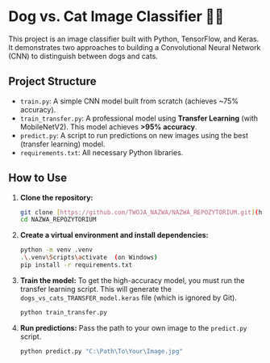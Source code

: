 # Dog vs. Cat Image Classifier 🐶🐱

This project is an image classifier built with Python, TensorFlow, and Keras. It demonstrates two approaches to building a Convolutional Neural Network (CNN) to distinguish between dogs and cats.

## Project Structure

* `train.py`: A simple CNN model built from scratch (achieves ~75% accuracy).
* `train_transfer.py`: A professional model using **Transfer Learning** (with MobileNetV2). This model achieves **>95% accuracy**.
* `predict.py`: A script to run predictions on new images using the best (transfer learning) model.
* `requirements.txt`: All necessary Python libraries.

## How to Use

1.  **Clone the repository:**
    ```bash
    git clone [https://github.com/TWOJA_NAZWA/NAZWA_REPOZYTORIUM.git](https://github.com/TWOJA_NAZWA/NAZWA_REPOZYTORIUM.git)
    cd NAZWA_REPOZYTORIUM
    ```

2.  **Create a virtual environment and install dependencies:**
    ```bash
    python -m venv .venv
    .\.venv\Scripts\activate  (on Windows)
    pip install -r requirements.txt
    ```

3.  **Train the model:**
    To get the high-accuracy model, you must run the transfer learning script. This will generate the `dogs_vs_cats_TRANSFER_model.keras` file (which is ignored by Git).
    ```bash
    python train_transfer.py
    ```

4.  **Run predictions:**
    Pass the path to your own image to the `predict.py` script.
    ```bash
    python predict.py "C:\Path\To\Your\Image.jpg"
    ```